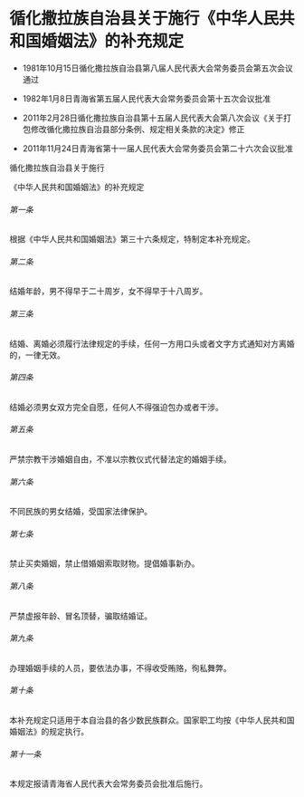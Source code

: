 # 循化撒拉族自治县关于施行《中华人民共和国婚姻法》的补充规定

- 1981年10月15日循化撒拉族自治县第八届人民代表大会常务委员会第五次会议通过

- 1982年1月8日青海省第五届人民代表大会常务委员会第十五次会议批准

- 2011年2月28日循化撒拉族自治县第十五届人民代表大会第八次会议《关于打包修改循化撒拉族自治县部分条例、规定相关条款的决定》修正

- 2011年11月24日青海省第十一届人民代表大会常务委员会第二十六次会议批准

<!-- INFO END -->

循化撒拉族自治县关于施行

《中华人民共和国婚姻法》的补充规定

###### 第一条

根据《中华人民共和国婚姻法》第三十六条规定，特制定本补充规定。

###### 第二条

结婚年龄，男不得早于二十周岁，女不得早于十八周岁。

###### 第三条

结婚、离婚必须履行法律规定的手续，任何一方用口头或者文字方式通知对方离婚的，一律无效。

###### 第四条

结婚必须男女双方完全自愿，任何人不得强迫包办或者干涉。

###### 第五条

严禁宗教干涉婚姻自由，不准以宗教仪式代替法定的婚姻手续。

###### 第六条

不同民族的男女结婚，受国家法律保护。

###### 第七条

禁止买卖婚姻，禁止借婚姻索取财物。提倡婚事新办。

###### 第八条

严禁虚报年龄、冒名顶替，骗取结婚证。

###### 第九条

办理婚姻手续的人员，要依法办事，不得收受贿赂，徇私舞弊。

###### 第十条

本补充规定只适用于本自治县的各少数民族群众。国家职工均按《中华人民共和国婚姻法》的规定执行。

###### 第十一条

本规定报请青海省人民代表大会常务委员会批准后施行。
